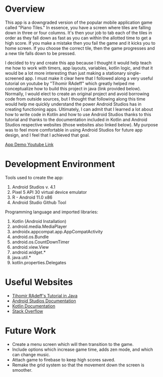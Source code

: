 # Overview

This app is a downgraded version of the popular mobile application game called "Piano Tiles." In essence, you have a screen where tiles are falling down in three or four columns.
It's then your job to tab each of the tiles in order as they fall down as fast as you can within the allotted time to get a high score. If you make a mistake
then you fail the game and it kicks you to home screen. If you choose the correct tile, then the game progresses and a new tile falls down to be pressed.

I decided to try and create this app because I thought it would help teach me how to work with timers, app layouts, variables, kotlin logic, and that
it would be a lot more interesting than just making a stationary single-screened app. I must make it clear here that I followed along a very useful tutorial
on youtube by "Tihomir RAdeff" which greatly helped me conceptualize how to build this project in java (link provided below). Normally, I would elect to create an original project
and avoid borrowing code from outside sources, but I thought that following along this time would help me quickly understand the power Android Studios has
in creating functioning apps. Ultimately, I can admit that I learned a lot about how to write code in Kotlin and how to use Android Studios thanks to this tutorial
and thanks to the documentation included in Kotlin and Android Studios respective websites (those websites also linked below). My purpose was to feel more
comfortable in using Android Studios for future app design, and I feel that I achieved that goal. 


[App Demo Youtube Link](https://youtu.be/8tMjibvZBpo)

# Development Environment

Tools used to create the app:
1. Android Studios v. 4.1
1. Pixel 5 API 30 virtual device emulator
1. R - Android 11.0 x86
1. Android Studio Github Tool


Programming language and imported libraries:
1. Kotlin (Android Installation)
1. android.media.MediaPlayer
1. androidx.appcompat.app.AppCompatActivity
1. android.os.Bundle
1. android.os.CountDownTimer
1. android.view.View
1. android.widget.*
1. java.util.*
1. kotlin.properties.Delegates

# Useful Websites

* [Tihomir RAdeff's Tutorial in Java](https://www.youtube.com/watch?v=tiYGB6utBWU)
* [Android Studios Documentation](https://developer.android.com)
* [Kotlin Documentation](https://kotlinlang.org/docs/home.html)
* [Stack Overflow](https://stackoverflow.com)

# Future Work

* Create a menu screen which will then transition to the game.
* Include options which increase game time, adds zen mode, and which can change music.
* Attach game to firebase to keep high scores saved.
* Remake the grid system so that the movement down the screen is smoother.
